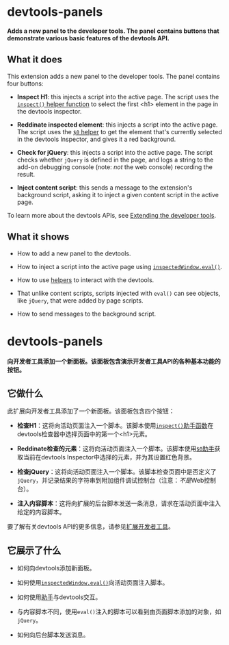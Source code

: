 # devtools-panels

**Adds a new panel to the developer tools. The panel contains buttons that demonstrate various basic features of the devtools API.**

## What it does ##

This extension adds a new panel to the developer tools. The panel contains four buttons:

* **Inspect H1**: this injects a script into the active page. The script uses the [`inspect()` helper function](https://developer.mozilla.org/en-US/Add-ons/WebExtensions/API/devtools.inspectedWindow/eval#Helpers) to select the first &lt;h1&gt; element in the page in the devtools inspector.

* **Reddinate inspected element**: this injects a script into the active page. The script uses the [`$0` helper](https://developer.mozilla.org/en-US/Add-ons/WebExtensions/API/devtools.inspectedWindow/eval#Helpers) to get the element that's currently selected in the devtools Inspector, and gives it a red background.

* **Check for jQuery**: this injects a script into the active page. The script checks whether `jQuery` is defined in the page, and logs a string to the add-on debugging console (note: *not* the web console) recording the result.

* **Inject content script**: this sends a message to the extension's background script, asking it to inject a given content script in the active page.

To learn more about the devtools APIs, see [Extending the developer tools](https://developer.mozilla.org/en-US/Add-ons/WebExtensions/Extending_the_developer_tools).

## What it shows ##

* How to add a new panel to the devtools.

* How to inject a script into the active page using [`inspectedWindow.eval()`](https://developer.mozilla.org/en-US/Add-ons/WebExtensions/API/devtools.inspectedWindow/eval).

* How to use  [helpers](https://developer.mozilla.org/en-US/Add-ons/WebExtensions/API/devtools.inspectedWindow/eval#Helpers) to interact with the devtools.

* That unlike content scripts, scripts injected with `eval()` can see objects, like `jQuery`, that were added by page scripts.

* How to send messages to the background script.


# devtools-panels

**向开发者工具添加一个新面板。该面板包含演示开发者工具API的各种基本功能的按钮。**

## 它做什么 ##

此扩展向开发者工具添加了一个新面板。该面板包含四个按钮：

* **检查H1**：这将向活动页面注入一个脚本。该脚本使用[`inspect()`助手函数](https://developer.mozilla.org/en-US/Add-ons/WebExtensions/API/devtools.inspectedWindow/eval#Helpers)在devtools检查器中选择页面中的第一个&lt;h1&gt;元素。

* **Reddinate检查的元素**：这将向活动页面注入一个脚本。该脚本使用[`$0`助手](https://developer.mozilla.org/en-US/Add-ons/WebExtensions/API/devtools.inspectedWindow/eval#Helpers)获取当前在devtools Inspector中选择的元素，并为其设置红色背景。

* **检查jQuery**：这将向活动页面注入一个脚本。该脚本检查页面中是否定义了`jQuery`，并记录结果的字符串到附加组件调试控制台（注意：*不是*Web控制台）。

* **注入内容脚本**：这将向扩展的后台脚本发送一条消息，请求在活动页面中注入给定的内容脚本。

要了解有关devtools API的更多信息，请参见[扩展开发者工具](https://developer.mozilla.org/en-US/Add-ons/WebExtensions/Extending_the_developer_tools)。

## 它展示了什么 ##

* 如何向devtools添加新面板。

* 如何使用[`inspectedWindow.eval()`](https://developer.mozilla.org/en-US/Add-ons/WebExtensions/API/devtools.inspectedWindow/eval)向活动页面注入脚本。

* 如何使用[助手](https://developer.mozilla.org/en-US/Add-ons/WebExtensions/API/devtools.inspectedWindow/eval#Helpers)与devtools交互。

* 与内容脚本不同，使用`eval()`注入的脚本可以看到由页面脚本添加的对象，如`jQuery`。

* 如何向后台脚本发送消息。
